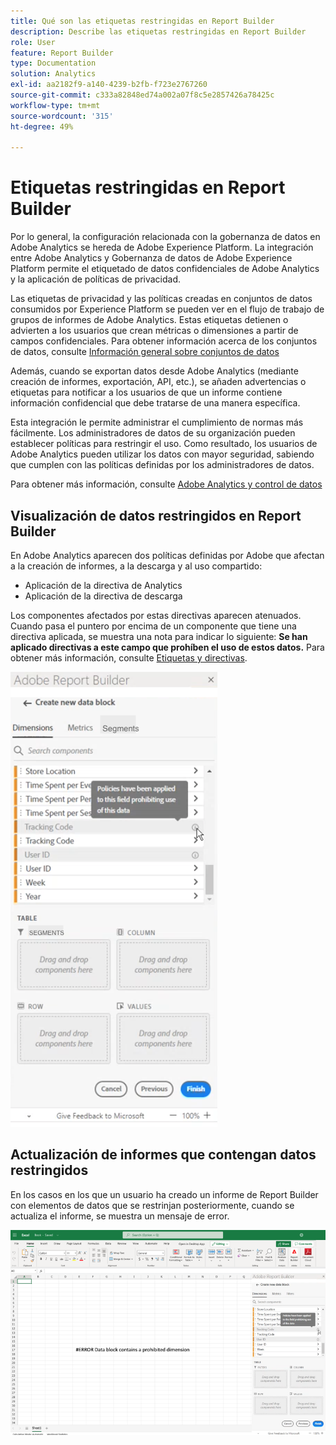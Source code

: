 ```yaml
---
title: Qué son las etiquetas restringidas en Report Builder
description: Describe las etiquetas restringidas en Report Builder
role: User
feature: Report Builder
type: Documentation
solution: Analytics
exl-id: aa2182f9-a140-4239-b2fb-f723e2767260
source-git-commit: c333a82848ed74a002a07f8c5e2857426a78425c
workflow-type: tm+mt
source-wordcount: '315'
ht-degree: 49%

---
```


# Etiquetas restringidas en Report Builder

Por lo general, la configuración relacionada con la gobernanza de datos en Adobe Analytics se hereda de Adobe Experience Platform. La integración entre Adobe Analytics y Gobernanza de datos de Adobe Experience Platform permite el etiquetado de datos confidenciales de Adobe Analytics y la aplicación de políticas de privacidad.

Las etiquetas de privacidad y las políticas creadas en conjuntos de datos consumidos por Experience Platform se pueden ver en el flujo de trabajo de grupos de informes de Adobe Analytics. Estas etiquetas detienen o advierten a los usuarios que crean métricas o dimensiones a partir de campos confidenciales. Para obtener información acerca de los conjuntos de datos, consulte [Información general sobre conjuntos de datos](https://experienceleague.adobe.com/docs/experience-platform/catalog/datasets/overview.html?lang=es)

Además, cuando se exportan datos desde Adobe Analytics (mediante creación de informes, exportación, API, etc.), se añaden advertencias o etiquetas para notificar a los usuarios de que un informe contiene información confidencial que debe tratarse de una manera específica.

Esta integración le permite administrar el cumplimiento de normas más fácilmente. Los administradores de datos de su organización pueden establecer políticas para restringir el uso. Como resultado, los usuarios de Adobe Analytics pueden utilizar los datos con mayor seguridad, sabiendo que cumplen con las políticas definidas por los administradores de datos.

Para obtener más información, consulte [Adobe Analytics y control de datos](https://experienceleague.adobe.com/docs/analytics-platform/using/cja-privacy/privacy-overview.html?lang=es)

## Visualización de datos restringidos en Report Builder

En Adobe Analytics aparecen dos políticas definidas por Adobe que afectan a la creación de informes, a la descarga y al uso compartido:

* Aplicación de la directiva de Analytics
* Aplicación de la directiva de descarga

Los componentes afectados por estas directivas aparecen atenuados. Cuando pasa el puntero por encima de un componente que tiene una directiva aplicada, se muestra una nota para indicar lo siguiente: **Se han aplicado directivas a este campo que prohíben el uso de estos datos.** Para obtener más información, consulte [Etiquetas y directivas](https://experienceleague.adobe.com/docs/analytics-platform/using/cja-dataviews/data-governance.html?lang=es).

![La nota de directiva que indica el uso prohibido de los datos.](assets/rb-restricted-label.png)

## Actualización de informes que contengan datos restringidos

En los casos en los que un usuario ha creado un informe de Report Builder con elementos de datos que se restrinjan posteriormente, cuando se actualiza el informe, se muestra un mensaje de error.

![El mensaje de error que se muestra después de restringir los elementos de datos.](assets/error-restricted-data.png)
